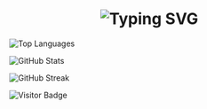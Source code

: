 <h1 align="center">
  <img src="https://readme-typing-svg.demolab.com?font=Fira+Code&weight=700&size=30&pause=500&color=00B700&center=true&vCenter=true&width=500&lines=👋+Hi,+I'm+Tanzin;ML+Researcher;Python+Expert;Research+Enthusiast;Specialized+in+ML" alt="Typing SVG" />
</h1>






![Top Languages](https://github-readme-stats.vercel.app/api/top-langs/?username=tanzinabdul&layout=compact&theme=radical)


![GitHub Stats](https://github-readme-stats.vercel.app/api?username=tanzinabdul&show_icons=true&theme=radical)

![GitHub Streak](https://streak-stats.demolab.com/?user=yourusername&theme=radical)


![Visitor Badge](https://visitor-badge.laobi.icu/badge?page_id=tanzinabdul.tanzinabdul)


